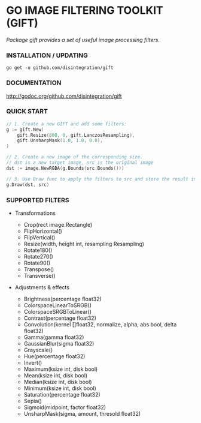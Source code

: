 # GO IMAGE FILTERING TOOLKIT (GIFT)

*Package gift provides a set of useful image processing filters.*


### INSTALLATION / UPDATING

    go get -u github.com/disintegration/gift
  


### DOCUMENTATION

http://godoc.org/github.com/disintegration/gift
  


### QUICK START

```go
// 1. Create a new GIFT and add some filters:
g := gift.New(
    gift.Resize(800, 0, gift.LanczosResampling),
    gift.UnsharpMask(1.0, 1.0, 0.0),
)

// 2. Create a new image of the corresponding size.
// dst is a new target image, src is the original image
dst := image.NewRGBA(g.Bounds(src.Bounds()))

// 3. Use Draw func to apply the filters to src and store the result in dst:
g.Draw(dst, src)
``` 


### SUPPORTED FILTERS

+ Transformations

    - Crop(rect image.Rectangle)
    - FlipHorizontal()
    - FlipVertical()
    - Resize(width, height int, resampling Resampling)
    - Rotate180()
    - Rotate270()
    - Rotate90()
    - Transpose()
    - Transverse()
    
+ Adjustments & effects

    - Brightness(percentage float32)
    - ColorspaceLinearToSRGB()
    - ColorspaceSRGBToLinear()
    - Contrast(percentage float32)
    - Convolution(kernel []float32, normalize, alpha, abs bool, delta float32)
    - Gamma(gamma float32)
    - GaussianBlur(sigma float32)
    - Grayscale()
    - Hue(percentage float32)
    - Invert()
    - Maximum(ksize int, disk bool)
    - Mean(ksize int, disk bool)
    - Median(ksize int, disk bool)
    - Minimum(ksize int, disk bool)
    - Saturation(percentage float32)
    - Sepia()
    - Sigmoid(midpoint, factor float32)
    - UnsharpMask(sigma, amount, thresold float32)

